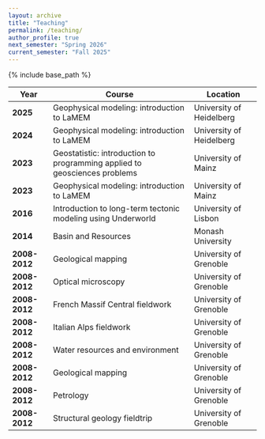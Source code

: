 ```yaml
---
layout: archive
title: "Teaching"
permalink: /teaching/
author_profile: true
next_semester: "Spring 2026"
current_semester: "Fall 2025"
---
```

{% include base_path %}

| Year | Course | Location |
|---|---|---|
**2025** | Geophysical modeling: introduction to LaMEM | University of Heidelberg| 
**2024** | Geophysical modeling: introduction to LaMEM | University of Heidelberg| 
**2023** | Geostatistic: introduction to programming applied to geosciences problems | University of Mainz| 
**2023** | Geophysical modeling: introduction to LaMEM | University of Mainz| 
**2016** | Introduction to long-term tectonic modeling using Underworld | University of Lisbon| 
**2014** | Basin and Resources | Monash University| 
**2008-2012** | Geological mapping | University of Grenoble| 
**2008-2012** | Optical microscopy | University of Grenoble| 
**2008-2012** | French Massif Central fieldwork | University of Grenoble| 
**2008-2012** | Italian Alps fieldwork | University of Grenoble| 
**2008-2012** | Water resources and environment | University of Grenoble| 
**2008-2012** | Geological mapping | University of Grenoble| 
**2008-2012** | Petrology | University of Grenoble| 
**2008-2012** | Structural geology fieldtrip | University of Grenoble| 